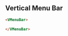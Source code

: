 ## Vertical Menu Bar
 
<div data-examples="vmenu-bar"></div>

```html
<VMenuBar>
    
</VMenuBar>
```
